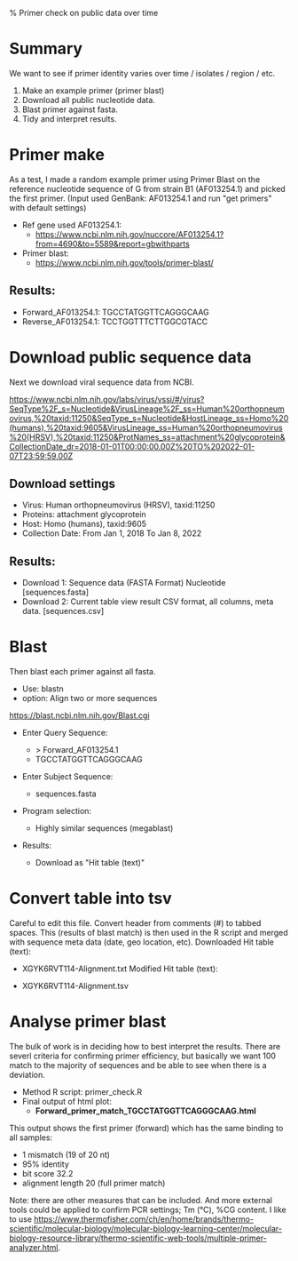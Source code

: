 % Primer check on public data over time

# Summary 
We want to see if primer identity varies over time / isolates / region / etc.

1. Make an example primer (primer blast)
2. Download all public nucleotide data.
3. Blast primer against fasta.
4. Tidy and interpret results.

# Primer make
As a test, I made a random example primer using Primer Blast on the reference nucleotide sequence of G from strain B1 (AF013254.1) and picked the first primer.
(Input used GenBank: AF013254.1 and run "get primers" with default settings)

* Ref gene used AF013254.1: 
	- <https://www.ncbi.nlm.nih.gov/nuccore/AF013254.1?from=4690&to=5589&report=gbwithparts>
* Primer blast: 
	- <https://www.ncbi.nlm.nih.gov/tools/primer-blast/>

## Results:

* Forward_AF013254.1:	TGCCTATGGTTCAGGGCAAG
* Reverse_AF013254.1:	TCCTGGTTTCTTGGCGTACC

# Download public sequence data

Next we download viral sequence data from NCBI. 

<https://www.ncbi.nlm.nih.gov/labs/virus/vssi/#/virus?SeqType%2F_s=Nucleotide&VirusLineage%2F_ss=Human%20orthopneumovirus,%20taxid:11250&SeqType_s=Nucleotide&HostLineage_ss=Homo%20(humans),%20taxid:9605&VirusLineage_ss=Human%20orthopneumovirus%20(HRSV),%20taxid:11250&ProtNames_ss=attachment%20glycoprotein&CollectionDate_dr=2018-01-01T00:00:00.00Z%20TO%202022-01-07T23:59:59.00Z>

## Download settings

* Virus: Human orthopneumovirus (HRSV), taxid:11250
* Proteins: attachment glycoprotein
* Host: Homo (humans), taxid:9605
* Collection Date:  From Jan 1, 2018 To Jan 8, 2022

## Results:

* Download 1: Sequence data (FASTA Format) Nucleotide [sequences.fasta]
* Download 2: Current table view result CSV format, all columns, meta data. [sequences.csv]


# Blast
Then blast each primer against all fasta.

* Use: blastn 
* option: Align two or more sequences 

<https://blast.ncbi.nlm.nih.gov/Blast.cgi>

* Enter Query Sequence:
	-  \> Forward_AF013254.1
	- TGCCTATGGTTCAGGGCAAG

* Enter Subject Sequence:
	- sequences.fasta

* Program selection:
	- Highly similar sequences (megablast)

* Results:
	- Download as "Hit table (text)"

# Convert table into tsv 
Careful to edit this file. Convert header from comments (#) to tabbed spaces.
This (results of blast match) is then used in the R script and merged with sequence meta data (date, geo location, etc).
Downloaded Hit table (text):

* XGYK6RVT114-Alignment.txt
Modified Hit table (text):

* XGYK6RVT114-Alignment.tsv

# Analyse primer blast
The bulk of work is in deciding how to best interpret the results. 
There are severl criteria for confirming primer efficiency, but basically we want 100 match to the majority of sequences and be able to see when there is a deviation. 

* Method R script: primer_check.R
* Final output of html plot:
	- **Forward_primer_match_TGCCTATGGTTCAGGGCAAG.html**

This output shows the first primer (forward) which has the same binding to all samples:

* 1 mismatch (19 of 20 nt)
* 95\% identity
* bit score 32.2
* alignment length 20 (full primer match)

Note: there are other measures that can be included. 
And more external tools could be applied to confirm PCR settings; Tm (°C), %CG content. I like to use
<https://www.thermofisher.com/ch/en/home/brands/thermo-scientific/molecular-biology/molecular-biology-learning-center/molecular-biology-resource-library/thermo-scientific-web-tools/multiple-primer-analyzer.html>.


